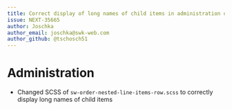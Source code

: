```yaml
---
title: Correct display of long names of child items in administration order
issue: NEXT-35665
author: Joschka
author_email: joschka@swk-web.com
author_github: @tschosch51
---
```

# Administration
* Changed SCSS of `sw-order-nested-line-items-row.scss` to correctly display long names of child items
